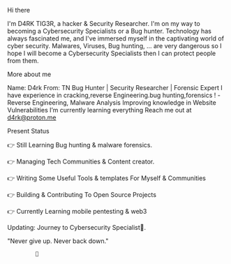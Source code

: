 

Hi there 

I'm D4RK TIG3R, a hacker & Security Researcher. I'm on my way to becoming a Cybersecurity Specialists or a Bug hunter.
Technology has always fascinated me, and I've immersed myself in the captivating world of cyber security. Malwares, Viruses, Bug hunting, ... are very dangerous so I hope I will become a Cybersecurity Specialists then I can protect people from them.

More about me

 Name: D4rk
 From: TN
 Bug Hunter | Security Researcher | Forensic Expert
 I have experience in cracking,reverse Engineering.bug hunting,forensics ! -Reverse Engineering, Malware Analysis
 Improving knowledge in Website Vulnerabilities
 I’m currently learning everything
 Reach me out at d4rk@proton.me

Present Status


 👉 Still Learning Bug hunting & malware forensics.

 👉 Managing Tech Communities & Content creator.

 👉 Writing Some Useful Tools & templates For Myself & Communities

 👉 Building & Contributing To Open Source Projects

 👉 Currently Learning mobile pentesting & web3

 Updating: Journey to Cybersecurity Specialist👀.




   "Never give up. Never back down."

             🌱
